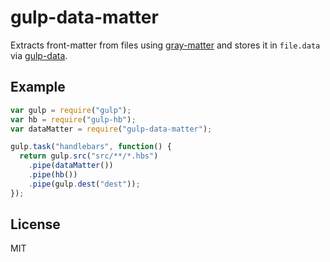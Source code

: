 # gulp-data-matter

Extracts front-matter from files using [gray-matter](https://github.com/jonschlinkert/gray-matter)
and stores it in `file.data` via [gulp-data](https://github.com/colynb/gulp-data).

## Example

```javascript
var gulp = require("gulp");
var hb = require("gulp-hb");
var dataMatter = require("gulp-data-matter");

gulp.task("handlebars", function() {
  return gulp.src("src/**/*.hbs")
    .pipe(dataMatter())
    .pipe(hb())
    .pipe(gulp.dest("dest"));
});
```

## License

MIT
